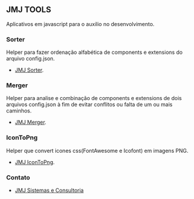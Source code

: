## JMJ TOOLS
Aplicativos em javascript para o auxilio no desenvolvimento.

### Sorter
Helper para fazer ordenação alfabética de components e extensions do arquivo config.json.
- [JMJ Sorter](https://jmjsistemas.github.io/sorter/).

### Merger
Helper para analise e combinação de components e extensions de dois arquivos config.json à fim de evitar conflitos ou falta de um ou mais caminhos.
- [JMJ Merger](https://jmjsistemas.github.io/merger/).

### IconToPng
Helper que convert icones css(FontAwesome e Icofont) em imagens PNG.
- [JMJ IconToPng](https://jmjsistemas.github.io/IconToPng/).

### Contato
- [JMJ Sistemas e Consultoria ](https://jmjsistemas.com.br)
